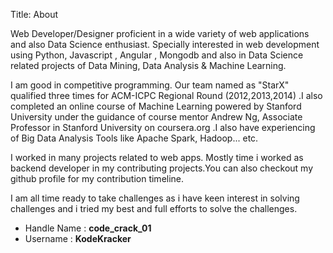 Title: About

Web Developer/Designer proficient in a wide variety of web applications and also Data Science enthusiast. Specially interested in web development using Python, Javascript , Angular , Mongodb 
and also in Data Science related projects of Data Mining, Data Analysis & Machine Learning. 

I am good in competitive programming. Our team named as "StarX" qualified three times for ACM-ICPC Regional Round (2012,2013,2014) .I also completed an online course of Machine Learning powered by Stanford University under the guidance of course mentor Andrew Ng, Associate Professor in Stanford University on coursera.org .I also have experiencing of Big Data Analysis Tools like Apache Spark, Hadoop... etc.

I worked in many projects related to web apps. Mostly time i worked as backend developer in my contributing projects.You can also checkout my github profile for my contribution timeline.

I am all time ready to take challenges as i have keen interest in solving challenges and i tried my best and full efforts to solve the challenges.

* Handle Name : **code_crack_01**
* Username  :  **KodeKracker**
